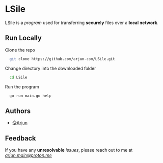 
# LSile

LSile is a _program_ used for transferring **securely** files over a **local network**.

## Run Locally

Clone the repo

```bash
  git clone https://github.com/arjun-com/LSile.git
```

Change directory into the downloaded folder

```bash
  cd LSile
```

Run the program

```bash
  go run main.go help
```


## Authors

- [@Arjun](https://www.github.com/arjun-com)


## Feedback

If you have any **unresolvable** _issues_, please reach out to me at *arjun.main@proton.me*


